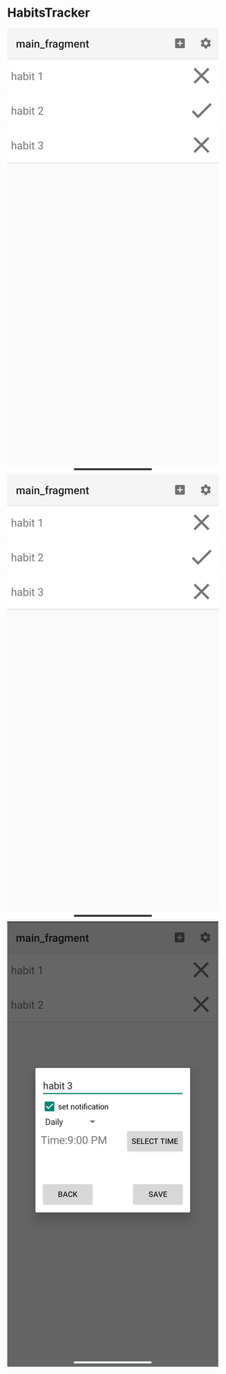 # HabitsTracker
![Main fragment](https://github.com/agera404/agera404/blob/main/IMG_20220812_201457.jpg)
![Habit fragment](https://github.com/agera404/agera404/blob/main/IMG_20220812_201457.jpg)
![Add a new habit](https://github.com/agera404/agera404/blob/main/IMG_20220812_201553.jpg)
